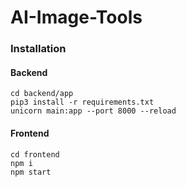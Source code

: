 # AI-Image-Tools

### Installation

#### Backend


```
cd backend/app
pip3 install -r requirements.txt
unicorn main:app --port 8000 --reload
```

#### Frontend

```
cd frontend
npm i
npm start
```